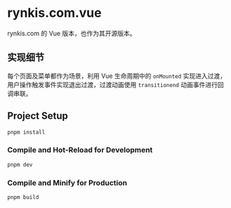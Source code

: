 # rynkis.com.vue

rynkis.com 的 Vue 版本，也作为其开源版本。

## 实现细节

每个页面及菜单都作为场景，利用 Vue 生命周期中的 `onMounted` 实现进入过渡，用户操作触发事件实现退出过渡，过渡动画使用 `transitionend` 动画事件进行回调串联。

## Project Setup

```sh
pnpm install
```

### Compile and Hot-Reload for Development

```sh
pnpm dev
```

### Compile and Minify for Production

```sh
pnpm build
```
